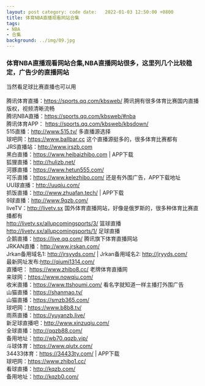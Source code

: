 ```yaml
---
layout: post category: code date:   2022-01-03 12:50:00 +0800
title: 体育NBA直播观看网站合集
tags:
- NBA
- 合集
background: ../img/09.jpg
---
```


### 体育NBA直播观看网站合集,NBA直播网站很多，这里列几个比较稳定，广告少的直播网站

当然看足球比赛直播也可以用<br>
<br>
腾讯体育直播：https://sports.qq.com/kbsweb/ 腾讯拥有很多体育比赛国内直播版权，视频清晰流畅<br>
腾讯NBA直播：https://sports.qq.com/kbsweb/#nba<br>
腾讯体育APP： https://sports.qq.com/kbsweb/kbsdown/<br>
515直播：http://www.515.tv/ 多直播源选择<br>
球吧网：https://www.ballbar.cc 这个直播源挺多的，很多体育比赛都有<br>
JRS直播站：http://www.jrszb.com<br>
黑白直播：https://www.heibaizhibo.com | APP下载<br>
狐狸直播：http://hulizb.net/<br>
河豚直播：https://www.hetun555.com/<br>
可乐直播：https://www.kelezhibo.com/ 还是有外围广告，APP下载地址<br>
UU球直播：http://uuqiu.com/<br>
抓饭直播：http://www.zhuafan.tech/ | APP下载<br>
9球直播：http://www.9qzb.com/<br>
liveTV：http://livetv.sx 国外体育直播网站，好像是俄罗斯的，很多种体育比赛直播都有<br>
http://livetv.sx/allupcomingsports/3/ 篮球直播<br>
http://livetv.sx/allupcomingsports/1/ 足球直播<br>
企鹅直播：https://live.qq.com/ 腾讯旗下体育直播网站<br>
JRKAN直播：http://www.jrskan.com/<br>
Jrkan备用域名1: http://jrsyyds.com/ | Jrkan备用域名2: http://jryyds.com/<br>
最新网址发布:http://qiumi1314.com/<br>
直播吧： https://www.zhibo8.cc/ 老牌体育直播网<br>
来球网：https://www.nowqiu.com/<br>
收米直播：https://www.ttshoumi.com/ 看名字就知道一样主播打外围广告<br>
山猫直播：https://shanmao.tv/<br>
山猫直播：https://smzb365.com/<br>
球吧网：https://www.b8b8.tv/<br>
雨燕直播：https://yuyanzb.live/<br>
新足球直播吧：http://www.xinzuqiu.com/<br>
全球直播：http://qqzb88.com/<br>
备用地址：http://wb70.qqzb.vip/<br>
斗球体育：https://www.qiutx.com/<br>
34433体育：https://34433ty.com/ | APP下载<br>
球吧网：https://www.zhibo1.cc/<br>
看球直播：http://kqzb.com/<br>
备用地址：http://kqzb0.com/<br>